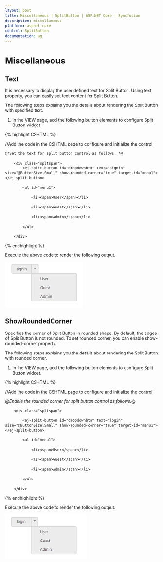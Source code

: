 ```yaml
---
layout: post
title: Miscellaneous | SplitButton | ASP.NET Core | Syncfusion
description: miscellaneous
platform: aspnet-core
control: SplitButton
documentation: ug
---
```


# Miscellaneous

## Text

It is necessary to display the user defined text for Split Button. Using text property, you can easily set text content for Split Button.

The following steps explains you the details about rendering the Split Button with specified text.

1. In the VIEW page, add the following button elements to configure Split Button widget

{% highlight CSHTML %}

//Add the code in the CSHTML page to configure and initialize the control

    @*Set the text for split button control as follows. *@

        <div class="spltspan">
            <ej-split-button id="dropdownbtn" text="signin" size="@ButtonSize.Small" show-rounded-corner="true" target-id="menu1"></ej-split-button>

            <ul id="menu1">

                <li><span>User</span></li>

                <li><span>Guest</span></li>

                <li><span>Admin</span></li>

            </ul>

        </div>

{% endhighlight %}


Execute the above code to render the following output.

![](Miscellaneous_images/Miscellaneous_img1.png)



## ShowRoundedCorner

Specifies the corner of Split Button in rounded shape. By default, the edges of Split Button is not rounded. To set rounded corner, you can enable show-rounded-corner property.

The following steps explains you the details about rendering the Split Button with rounded corner.

1. In the VIEW page, add the following button elements to configure Split Button widget.

{% highlight CSHTML %}

//Add the code in the CSHTML page to configure and initialize the control



@*Enable the rounded corner for split button control as follows.*@

        <div class="spltspan">
    
            <ej-split-button id="dropdownbtn" text="login" size="@ButtonSize.Small" show-rounded-corner="true" target-id="menu1"></ej-split-button>

            <ul id="menu1">

                <li><span>User</span></li>

                <li><span>Guest</span></li>

                <li><span>Admin</span></li>

            </ul>

        </div>

{% endhighlight %}



Execute the above code to render the following output.

![](Miscellaneous_images/Miscellaneous_img2.png)





